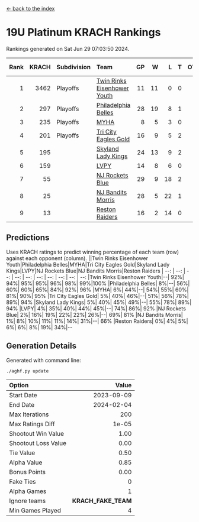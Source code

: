[<- back to the index](readme.md)
# 19U Platinum KRACH Rankings
Rankings generated on Sat Jun 29 07:03:50 2024.

Rank|KRACH|Subdivision|Team|GP|W|L|T|OTW|OTL|SoS|Exp Wins|Win Diff
---:|---:|:---|:---|---:|---:|---:|---:|---:|---:|---:|---:|---:
1|3462|Playoffs|[Twin Rinks Eisenhower Youth](https://gamesheetstats.com/seasons/3663/teams/140861/schedule)|11|11|0|0|0|0|47|11.8|-0.0
2|297|Playoffs|[Philadelphia Belles](https://gamesheetstats.com/seasons/3663/teams/140864/schedule)|28|19|8|1|0|0|373|20.4|0.0
3|235|Playoffs|[MYHA](https://gamesheetstats.com/seasons/3663/teams/140863/schedule)|8|5|3|0|0|0|167|5.9|0.0
4|201|Playoffs|[Tri City Eagles Gold](https://gamesheetstats.com/seasons/3663/teams/140869/schedule)|16|9|5|2|0|1|143|10.9|0.0
5|195||[Skyland Lady Kings](https://gamesheetstats.com/seasons/3663/teams/140865/schedule)|24|13|9|2|1|0|319|14.9|0.0
6|159||[LVPY](https://gamesheetstats.com/seasons/3663/teams/140860/schedule)|14|8|6|0|0|0|145|8.9|0.0
7|55||[NJ Rockets Blue](https://gamesheetstats.com/seasons/3663/teams/140867/schedule)|29|9|18|2|0|0|583|10.9|0.0
8|25||[NJ Bandits Morris](https://gamesheetstats.com/seasons/3663/teams/140866/schedule)|28|5|22|1|0|0|608|6.4|0.0
9|13||[Reston Raiders](https://gamesheetstats.com/seasons/3663/teams/140868/schedule)|16|2|14|0|0|0|521|2.9|0.0

## Predictions
Uses KRACH ratings to predict winning percentage of each team (row) against each opponent (column).
||Twin Rinks Eisenhower Youth|Philadelphia Belles|MYHA|Tri City Eagles Gold|Skyland Lady Kings|LVPY|NJ Rockets Blue|NJ Bandits Morris|Reston Raiders
| --: | --: | --: | --: | --: | --: | --: | --: | --: | --: 
|Twin Rinks Eisenhower Youth|--| 92%| 94%| 95%| 95%| 96%| 98%| 99%|100%
|Philadelphia Belles|  8%|--| 56%| 60%| 60%| 65%| 84%| 92%| 96%
|MYHA|  6%| 44%|--| 54%| 55%| 60%| 81%| 90%| 95%
|Tri City Eagles Gold|  5%| 40%| 46%|--| 51%| 56%| 78%| 89%| 94%
|Skyland Lady Kings|  5%| 40%| 45%| 49%|--| 55%| 78%| 89%| 94%
|LVPY|  4%| 35%| 40%| 44%| 45%|--| 74%| 86%| 92%
|NJ Rockets Blue|  2%| 16%| 19%| 22%| 22%| 26%|--| 69%| 81%
|NJ Bandits Morris|  1%|  8%| 10%| 11%| 11%| 14%| 31%|--| 66%
|Reston Raiders|  0%|  4%|  5%|  6%|  6%|  8%| 19%| 34%|--

## Generation Details

Generated with command line:
```
./aghf.py update
```

| Option | Value |
| :----- | ----: |
| Start Date | 2023-09-09 |
| End Date | 2024-02-04 |
| Max Iterations | 200 |
| Max Ratings Diff | 1e-05 |
| Shootout Win Value | 1.00 |
| Shootout Loss Value | 0.00 |
| Tie Value | 0.50 |
| Alpha Value | 0.85 |
| Bonus Points | 0.00 |
| Fake Ties | 0 |
| Alpha Games | 1 |
| Ignore teams | __KRACH_FAKE_TEAM__ |
| Min Games Played | 4 |

